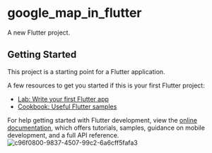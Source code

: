 # google_map_in_flutter

A new Flutter project.

## Getting Started

This project is a starting point for a Flutter application.

A few resources to get you started if this is your first Flutter project:

- [Lab: Write your first Flutter app](https://docs.flutter.dev/get-started/codelab)
- [Cookbook: Useful Flutter samples](https://docs.flutter.dev/cookbook)

For help getting started with Flutter development, view the
[online documentation](https://docs.flutter.dev/), which offers tutorials,
samples, guidance on mobile development, and a full API reference.
![c96f0800-9837-4507-99c2-6a6cff5fafa3](https://github.com/MosharofHossain1998/google_map_in_flutter/assets/75781770/e9431b4c-c0be-462d-a071-538bf9d24952)
